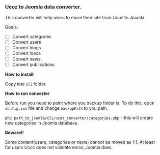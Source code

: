 ### Ucoz to Joomla data converter.

This converter will help users to move their site from Ucoz to Joomla.

Goals:

- [ ] Convert categories
- [ ] Convert users
- [ ] Convert blogs
- [ ] Convert loads
- [ ] Convert news
- [ ] Convert publications

**How to install**

Copy into `cli` folder.

**How to run converter**

Before run you need to point where you backup folder is. To do this, open `config.ini` file and change `backupPath` to you path.

`php path_to_joomla/cli/ucoz_converter/categories.php` - this will create new categories in Joomla database.

**Beware!!**

Some content(users, categories or news) cannot be moved as 1:1. At least for users Ucoz does not validate email, Joomla does.
